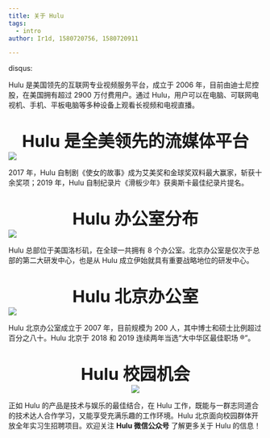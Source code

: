 ```yaml
---
title: 关于 Hulu
tags:
  - intro
author: Ir1d, 1580720756, 1580720911

---
```


disqus:

Hulu 是美国领先的互联网专业视频服务平台，成立于 2006 年，目前由迪士尼控股，在美国拥有超过 2900 万付费用户。通过 Hulu，用户可以在电脑、可联网电视机、手机、平板电脑等多种设备上观看长视频和电视直播。

<div style="text-align:center;font-weight:bold;margin-top: 35px;font-size: 25pt;"> Hulu 是全美领先的流媒体平台 </div>
<img style="display: block;margin: 0 auto;" src="https://i.loli.net/2020/02/03/6oCP7XOKj9AvzMR.png" />

2017 年，Hulu 自制剧《使女的故事》成为艾美奖和金球奖双料最大赢家，斩获十余奖项；2019 年，Hulu 自制纪录片《滑板少年》获奥斯卡最佳纪录片提名。

<div style="text-align:center;font-weight:bold;margin-top: 35px;font-size: 25pt;"> Hulu 办公室分布 </div>
<img style="display: block;margin: 0 auto;" src="https://i.loli.net/2020/02/03/Z87FfMHA6kxqclt.png" />

Hulu 总部位于美国洛杉矶，在全球一共拥有 8 个办公室。北京办公室是仅次于总部的第二大研发中心，也是从 Hulu 成立伊始就具有重要战略地位的研发中心。

<div style="text-align:center;font-weight:bold;margin-top: 35px;font-size: 25pt;"> Hulu 北京办公室 </div>
<img style="display: block;margin: 0 auto;" src="https://i.loli.net/2020/02/03/M9dIrShWJDNoGia.png" />

Hulu 北京办公室成立于 2007 年，目前规模为 200 人，其中博士和硕士比例超过百分之八十。Hulu 北京于 2018 和 2019 连续两年当选“大中华区最佳职场 ®”。

<div style="text-align:center;font-weight:bold;margin-top: 35px;font-size: 25pt;"> Hulu 校园机会 </div>

<div style="text-align:center;font-weight:small">
<a href="https://sm.ms/image/Ls1cPJAB36gUztN" target="_blank"><img src="https://i.loli.net/2020/02/03/iSGMqmy8fTDJ5bz.png" ></a>
</div>

正如 Hulu 的产品是技术与娱乐的最佳结合，在 Hulu 工作，既能与一群志同道合的技术达人合作学习，又能享受充满乐趣的工作环境。Hulu 北京面向校园群体开放全年实习生招聘项目。欢迎关注 **Hulu 微信公众号** 了解更多关于 Hulu 的信息！

